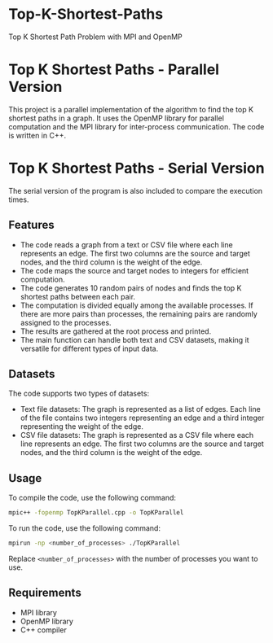 # Top-K-Shortest-Paths
Top K Shortest Path Problem with MPI and OpenMP

# Top K Shortest Paths - Parallel Version
This project is a parallel implementation of the algorithm to find the top K shortest paths in a graph. It uses the OpenMP library for parallel computation and the MPI library for inter-process communication. The code is written in C++.

# Top K Shortest Paths - Serial Version
The serial version of the program is also included to compare the execution times.

## Features

- The code reads a graph from a text or CSV file where each line represents an edge. The first two columns are the source and target nodes, and the third column is the weight of the edge.
- The code maps the source and target nodes to integers for efficient computation.
- The code generates 10 random pairs of nodes and finds the top K shortest paths between each pair.
- The computation is divided equally among the available processes. If there are more pairs than processes, the remaining pairs are randomly assigned to the processes.
- The results are gathered at the root process and printed.
- The main function can handle both text and CSV datasets, making it versatile for different types of input data.

## Datasets

The code supports two types of datasets:

- Text file datasets: The graph is represented as a list of edges. Each line of the file contains two integers representing an edge and a third integer representing the weight of the edge.
- CSV file datasets: The graph is represented as a CSV file where each line represents an edge. The first two columns are the source and target nodes, and the third column is the weight of the edge.

## Usage

To compile the code, use the following command:

```bash
mpic++ -fopenmp TopKParallel.cpp -o TopKParallel
```

To run the code, use the following command:

```bash
mpirun -np <number_of_processes> ./TopKParallel
```

Replace `<number_of_processes>` with the number of processes you want to use.

## Requirements

- MPI library
- OpenMP library
- C++ compiler
